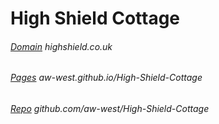 # High Shield Cottage
###### [Domain](http://highshield.co.uk/)  highshield.co.uk
###### [Pages](https://aw-west.github.io/High-Shield-Cottage/)  aw-west.github.io/High-Shield-Cottage
###### [Repo](http://github.com/aw-west/High-Shield-Cottage/)  github.com/aw-west/High-Shield-Cottage
